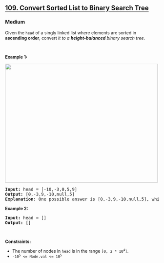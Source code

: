 <h2><a href="https://leetcode.com/problems/convert-sorted-list-to-binary-search-tree/">109. Convert Sorted List to
Binary Search Tree
</a></h2><h3>Medium</h3>
<div>Given the <code>head</code> of a singly linked list where elements are sorted in <strong>ascending order</strong>, convert <em>it to a </em>
<span id="headlessui-popover-button-:r1u:" aria-expanded="false" data-headlessui-state=""><strong><em>height-balanced</em></strong></span> <em>binary search tree</em>.</div>

<p>&nbsp;</p>
<p><strong class="example">Example 1:</strong></p>
<img alt="" src="https://assets.leetcode.com/uploads/2020/08/17/linked.jpg" style="width: 500px; height: 388px;">
<pre><strong>Input:</strong> head = [-10,-3,0,5,9]
<strong>Output:</strong> [0,-3,9,-10,null,5]
<strong>Explanation:</strong> One possible answer is [0,-3,9,-10,null,5], which represents the shown height balanced BST.
</pre>

<p><strong class="example">Example 2:</strong></p>

<pre><strong>Input:</strong> head = []
<strong>Output:</strong> []
</pre>

<p>&nbsp;</p>
<p><strong>Constraints:</strong></p>

<ul>
	<li>The number of nodes in <code>head</code> is in the range <code>[0, 2 * 10<sup>4</sup>]</code>.</li>
	<li><code>-10<sup>5</sup> &lt;= Node.val &lt;= 10<sup>5</sup></code></li>
</ul>
